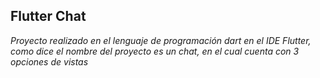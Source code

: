 ## Flutter Chat

_Proyecto realizado en el lenguaje de programación dart en el IDE Flutter, como dice el nombre del proyecto es un chat, en el cual cuenta con 3 opciones de vistas_

